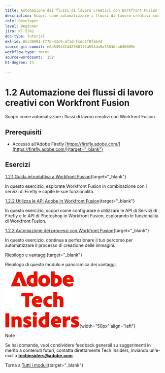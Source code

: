 ```yaml
---
title: Automazione dei flussi di lavoro creativi con Workfront Fusion
description: Scopri come automatizzare i flussi di lavoro creativi con Workfront Fusion
role: Developer
level: Beginner
jira: KT-5342
doc-type: Tutorial
exl-id: 05cd8991-f77b-43c9-af1d-fcdc1f0fab4d
source-git-commit: e6a549441d425801f2a554da9af803dca646009e
workflow-type: tm+mt
source-wordcount: '159'
ht-degree: 1%

---
```


# 1.2 Automazione dei flussi di lavoro creativi con Workfront Fusion

Scopri come automatizzare i flussi di lavoro creativi con Workfront Fusion.

## Prerequisiti

- Accesso all&#39;Adobe Firefly [https://firefly.adobe.com/](https://firefly.adobe.com/){target="_blank"}

## Esercizi

[1.2.1 Guida introduttiva a Workfront Fusion](./ex1.md){target="_blank"}

In questo esercizio, esplorate Workfront Fusion in combinazione con i servizi di Firefly e capite le sue funzionalità.

[1.2.2 Utilizza le API Adobe in Workfront Fusion](./ex2.md){target="_blank"}

In questo esercizio, scopri come configurare e utilizzare le API di Servizi di Firefly e le API di Photoshop in Workfront Fusion, esplorando le funzionalità di Workfront Fusion.

[1.2.3 Automazione dei processi con Workfront Fusion](./ex3.md){target="_blank"}

In questo esercizio, continua a perfezionare il tuo percorso per automatizzare il processo di creazione delle immagini.

[Riepilogo e vantaggi](./summary.md){target="_blank"}

Riepilogo di questo modulo e panoramica dei vantaggi.

![Informazioni tecniche](./../../../assets/images/techinsiders.png){width="50px" align="left"}

>[!NOTE]
>
>Se hai domande, vuoi condividere feedback generali su suggerimenti in merito a contenuti futuri, contatta direttamente Tech Insiders, inviando un&#39;e-mail a **techinsiders@adobe.com**.

Torna a [Tutti i moduli](../../../overview.md){target="_blank"}
